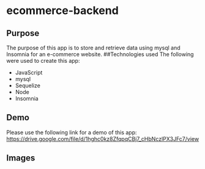 # ecommerce-backend
## Purpose
The purpose of this app is to store and retrieve data using mysql and Insomnia for an e-commerce website.
##Technologies used
The following were used to create this app:
* JavaScript
* mysql
* Sequelize
* Node
* Insomnia
## Demo
Please use the following link for a demo of this app:
 https://drive.google.com/file/d/1hghc0kz8ZfqpqCBj7_cHbNczlPX3JFc7/view
 ## Images